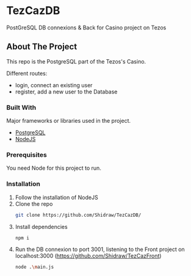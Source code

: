 # TezCazDB
PostGreSQL DB connexions & Back for Casino project on Tezos

<!-- ABOUT THE PROJECT -->
## About The Project
This repo is the PostgreSQL part of the Tezos's Casino.

Different routes:
* login, connect an existing user
* register, add a new user to the Database

### Built With

Major frameworks or libraries used in the project.
* [PostgreSQL](https://www.postgresql.org/)
* [NodeJS](https://nodejs.org/en/)

### Prerequisites

You need Node for this project to run.

### Installation

1. Follow the installation of NodeJS
2. Clone the repo
   ```sh
   git clone https://github.com/Shidraw/TezCazDB/
   ```
3. Install dependencies
   ```sh
   npm i
   ```
4. Run the DB connexion to port 3001, listening to the Front project on localhost:3000 (https://github.com/Shidraw/TezCazFront)
   ```sh
   node .\main.js
   ```


